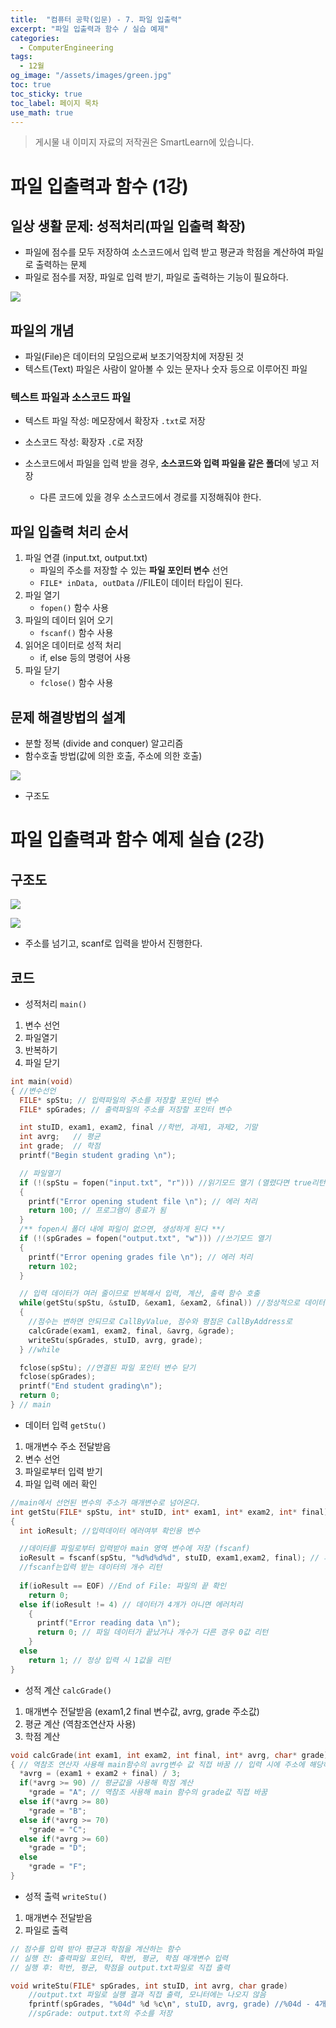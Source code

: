 ```yaml
---
title:  "컴퓨터 공학(입문) - 7. 파일 입출력"
excerpt: "파일 입출력과 함수 / 실습 예제"
categories:
  - ComputerEngineering
tags:
  - 12월
og_image: "/assets/images/green.jpg"
toc: true
toc_sticky: true
toc_label: 페이지 목차
use_math: true
---
```


> 게시물 내 이미지 자료의 저작권은 SmartLearn에 있습니다.

# 파일 입출력과 함수 (1강)

## 일상 생활 문제: 성적처리(파일 입출력 확장)
- 파일에 점수를 모두 저장하여 소스코드에서 입력 받고 평균과 학점을 계산하여 파일로 출력하는 문제
- 파일로 점수를 저장, 파일로 입력 받기, 파일로 출력하는 기능이 필요하다.

![](/assets/images/ComputerEngineering/CE7_1.PNG)

## 파일의 개념
- 파일(File)은 데이터의 모임으로써 보조기억장치에 저장된 것
- 텍스트(Text) 파일은 사람이 알아볼 수 있는 문자나 숫자 등으로 이루어진 파일

### 텍스트 파일과 소스코드 파일
- 텍스트 파일 작성: 메모장에서 확장자 `.txt`로 저장
- 소스코드 작성: 확장자 `.C`로 저장

- 소스코드에서 파일을 입력 받을 경우, **소스코드와 입력 파일을 같은 폴더**에 넣고 저장
    - 다른 코드에 있을 경우 소스코드에서 경로를 지정해줘야 한다.

## 파일 입출력 처리 순서

1. 파일 연결 (input.txt, output.txt)
    - 파일의 주소를 저장할 수 있는 **파일 포인터 변수** 선언
    - `FILE* inData, outData` //FILE이 데이터 타입이 된다.
2. 파일 열기
    - `fopen()` 함수 사용
3. 파일의 데이터 읽어 오기
    - `fscanf()` 함수 사용
4. 읽어온 데이터로 성적 처리
    - if, else 등의 명령어 사용
5. 파일 닫기
    - `fclose()` 함수 사용

## 문제 해결방법의 설계

- 분할 정복 (divide and conquer) 알고리즘
- 함수호출 방법(값에 의한 호출, 주소에 의한 호출)

![](/assets/images/ComputerEngineering/CE7_2.PNG)

- 구조도

# 파일 입출력과 함수 예제 실습 (2강)

## 구조도
![](/assets/images/ComputerEngineering/CE7_3.PNG)

![](/assets/images/ComputerEngineering/CE7_4.PNG)

- 주소를 넘기고, scanf로 입력을 받아서 진행한다.

## 코드

- 성적처리 `main()`

1. 변수 선언
2. 파일열기
3. 반복하기
4. 파일 닫기

```c
int main(void)
{ //변수선언
  FILE* spStu; // 입력파일의 주소를 저장할 포인터 변수
  FILE* spGrades; // 출력파일의 주소를 저장할 포인터 변수

  int stuID, exam1, exam2, final //학번, 과제1, 과제2, 기말
  int avrg;   // 평균
  int grade;  // 학점
  printf("Begin student grading \n");

  // 파일열기
  if (!(spStu = fopen("input.txt", "r"))) //읽기모드 열기 (열렸다면 true리턴)
  {
    printf("Error opening student file \n"); // 에러 처리
    return 100; // 프로그램이 종료가 됨
  }
  /** fopen시 폴더 내에 파일이 없으면, 생성하게 된다 **/
  if (!(spGrades = fopen("output.txt", "w"))) //쓰기모드 열기
  {
    printf("Error opening grades file \n"); // 에러 처리
    return 102;
  }

  // 입력 데이터가 여러 줄이므로 반복해서 입력, 계산, 출력 함수 호출
  while(getStu(spStu, &stuID, &exam1, &exam2, &final)) //정상적으로 데이터가 들어오면 True리턴
  {
    //점수는 변하면 안되므로 CallByValue, 점수와 평점은 CallByAddress로 
    calcGrade(exam1, exam2, final, &avrg, &grade); 
    writeStu(spGrades, stuID, avrg, grade);
  } //while

  fclose(spStu); //연결된 파일 포인터 변수 닫기
  fclose(spGrades);
  printf("End student grading\n");
  return 0;
} // main
```

- 데이터 입력 `getStu()`

1. 매개변수 주소 전달받음
2. 변수 선언
3. 파일로부터 입력 받기
4. 파일 입력 에러 확인

```c
//main에서 선언된 변수의 주소가 매개변수로 넘어온다.
int getStu(FILE* spStu, int* stuID, int* exam1, int* exam2, int* final)
{
  int ioResult; //입력데이터 에러여부 확인용 변수

  //데이터를 파일로부터 입력받아 main 영역 변수에 저장 (fscanf)
  ioResult = fscanf(spStu, "%d%d%d%d", stuID, exam1,exam2, final); // 파일 포인터변수가 필요
  //fscanf는입력 받는 데이터의 개수 리턴
   
  if(ioResult == EOF) //End of File: 파일의 끝 확인
    return 0;
  else if(ioResult != 4) // 데이터가 4개가 아니면 에러처리
    {
      printf("Error reading data \n");
      return 0; // 파일 데이터가 끝났거나 개수가 다른 경우 0값 리턴
    }
  else
    return 1; // 정상 입력 시 1값을 리턴
}
```

- 성적 계산 `calcGrade()`

1. 매개변수 전달받음 (exam1,2 final 변수값, avrg, grade 주소값)
2. 평균 계산 (역참조연산자 사용)
3. 학점 계산

```c
void calcGrade(int exam1, int exam2, int final, int* avrg, char* grade)
{ // 역참조 연산자 사용해 main함수의 avrg변수 값 직접 바꿈 // 입력 시에 주소에 해당하는 값을 리턴함
  *avrg = (exam1 + exam2 + final) / 3;
  if(*avrg >= 90) // 평균값을 사용해 학점 계산
    *grade = "A"; // 역참조 사용해 main 함수의 grade값 직접 바꿈
  else if(*avrg >= 80)
    *grade = "B";
  else if(*avrg >= 70)
    *grade = "C";
  else if(*avrg >= 60)
    *grade = "D";
  else 
    *grade = "F";
}
```

- 성적 출력 `writeStu()`
1. 매개변수 전달받음
2. 파일로 출력

```c
// 점수를 입력 받아 평균과 학점을 계산하는 함수
// 실행 전: 출력파일 포인터, 학번, 평균, 학점 매개변수 입력
// 실행 후: 학번, 평균, 학점을 output.txt파일로 직접 출력

void writeStu(FILE* spGrades, int stuID, int avrg, char grade)
    //output.txt 파일로 실행 결과 직접 출력, 모니터에는 나오지 않음
    fprintf(spGrades, "%04d" %d %c\n", stuID, avrg, grade) //%04d - 4개의 칸에 학번 출력
    //spGrade: output.txt의 주소를 저장
```

